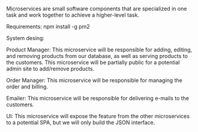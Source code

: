 Microservices are small software components that are specialized in one task and work together to achieve a higher-level task.

Requirements:
npm install -g pm2

System desing:

Product Manager: This microservice will be responsible for adding, editing, and removing products from our database, as well as serving products to the customers. This microservice will be partially public for a potential admin site to add/remove products.

Order Manager: This microservice will be responsible for managing the order and billing.

Emailer: This microservice will be responsible for delivering e-mails to the customers.

UI: This microservice will expose the feature from the other microservices to a potential SPA, but we will only build the JSON interface.
